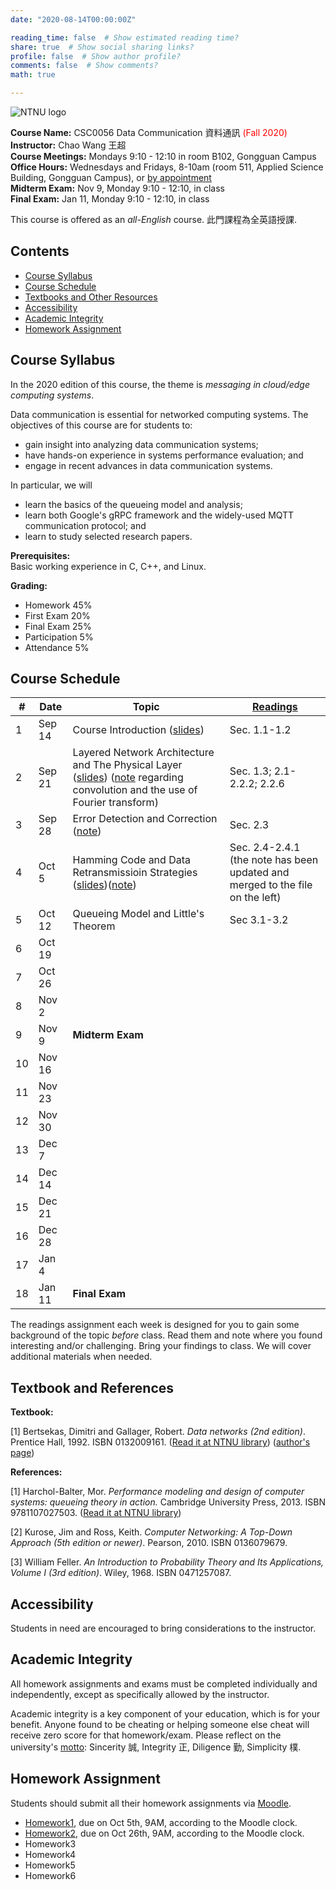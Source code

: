 ```yaml
---
date: "2020-08-14T00:00:00Z"

reading_time: false  # Show estimated reading time?
share: true  # Show social sharing links?
profile: false  # Show author profile?
comments: false  # Show comments?
math: true

---
```

![NTNU logo](../../img/ntnu_logo.png)

**Course Name:** CSC0056 Data Communication 資料通訊 <span style="color:red">(Fall 2020)</span>  
**Instructor:** Chao Wang 王超  
**Course Meetings:** Mondays 9:10 - 12:10 in room B102, Gongguan Campus  
**Office Hours:** Wednesdays and Fridays, 8-10am (room 511, Applied Science Building, Gongguan Campus), or [by appointment](mailto:cw@ntnu.edu.tw)  
**Midterm Exam:** Nov 9, Monday 9:10 - 12:10, in class  
**Final Exam:** Jan 11, Monday 9:10 - 12:10, in class  

This course is offered as an _all-English_ course. 此門課程為全英語授課.

## Contents

* [Course Syllabus](#syllabus) <a name="syllabus"></a>
* [Course Schedule](#schedule)
* [Textbooks and Other Resources](#resource)
* [Accessibility](#accessibility)
* [Academic Integrity](#accessibility)
* [Homework Assignment](#hw)

## Course Syllabus

In the 2020 edition of this course, the theme is _messaging in cloud/edge computing systems_.

Data communication is essential for networked computing systems. The objectives of this course are for students to:  

* gain insight into analyzing data communication systems;
* have hands-on experience in systems performance evaluation; and
* engage in recent advances in data communication systems.

In particular, we will

* learn the basics of the queueing model and analysis;
* learn both Google's gRPC framework and the widely-used MQTT communication protocol; and
* learn to study selected research papers.

**Prerequisites:**  
Basic working experience in C, C++, and Linux.

**Grading:**  
* Homework 45%  
* First Exam 20% <a name="schedule"></a>  
* Final Exam 25%  
* Participation 5%  
* Attendance 5%  

## Course Schedule

| \#  | Date | Topic | [Readings](#resource) |
| --- | ---  | --- | --- |
| 1 | Sep 14   | Course Introduction ([slides](lecture01.pdf))  | Sec. 1.1-1.2 |
| 2 | Sep 21   | Layered Network Architecture and The Physical Layer ([slides](lecture02.pdf)) ([note](note1.pdf) regarding convolution and the use of Fourier transform) | Sec. 1.3; 2.1-2.2.2; 2.2.6 |
| 3 | Sep 28   | Error Detection and Correction ([note](note2.pdf)) | Sec. 2.3 |
| 4 | Oct 5   | Hamming Code and Data Retransmissioin Strategies ([slides](lecture04.pdf))([note](lecture04-note.pdf)) | Sec. 2.4-2.4.1 (the note has been updated and merged to the file on the left)|
| 5 | Oct 12   | Queueing Model and Little's Theorem | Sec 3.1-3.2 |
| 6 | Oct 19   |  |  |
| 7 | Oct 26   |  |  |
| 8 | Nov 2   |  |  |
| 9 | Nov 9   | **Midterm Exam** |  |
| 10 | Nov 16   |  |  |
| 11 | Nov 23   |  |  |
| 12 | Nov 30   |  |  |
| 13 | Dec 7   |  |  |
| 14 | Dec 14   |  |  |
| 15 | Dec 21   |  |  |
| 16 | Dec 28   |  |  |
| 17 | Jan 4   |  |  |
| 18 | Jan 11   | **Final Exam** |  |

<a name="resource"></a> The readings assignment each week is designed for you to gain some background of the topic _before_ class. Read them and note where you found interesting and/or challenging. Bring your findings to class. We will cover additional materials when needed.

## Textbook and References

**Textbook:**

[1] Bertsekas, Dimitri and Gallager, Robert. _Data networks (2nd edition)_. Prentice Hall, 1992. ISBN 0132009161. ([Read it at NTNU library](http://www.lib.ntnu.edu.tw/holding/doQuickSearch.jsp?newQuery=true&searchtype=t&search=Data+Networks)) ([author's page](http://web.mit.edu/dimitrib/www/datanets.html))

**References:**  

[1] Harchol-Balter, Mor. _Performance modeling and design of computer systems: queueing theory in action._ Cambridge University Press, 2013. ISBN 9781107027503. ([Read it at NTNU library](http://www.lib.ntnu.edu.tw/holding/doQuickSearch.jsp?action=view&param=%2Fsearch*cht%3F%2FtPerformance%2Bmodeling%2Band%2Bdesign%2Bof%2Bcomputing%2Bsystems%2Ftperformance%2Bmodeling%2Band%2Bdesign%2Bof%2Bcomputing%2Bsystems%2F-3%252C0%252C0%252CB%2Fframeset%26FF%3Dtperformance%2Bmodeling%2Band%2Bdesign%2Bof%2Bcomputer%2Bsystems%2Bqueueing%2Btheory%2Bin%2Baction%261%252C1%252C%2Findexsort%3D-))

[2] Kurose, Jim and Ross, Keith. _Computer Networking: A Top-Down Approach (5th edition or newer)_. Pearson, 2010. ISBN 0136079679.

[3] William Feller. _An Introduction to Probability Theory and Its Applications, Volume I (3rd edition)_. Wiley, 1968. ISBN 0471257087.


<a name="accessibility"></a>

## Accessibility
<a name="integrity"></a>

Students in need are encouraged to bring considerations to the instructor. 

## Academic Integrity

All homework assignments and exams must be completed individually and independently, except as specifically allowed by the instructor. 

<a name="hw"></a>
Academic integrity is a key component of your education, which is for your benefit. Anyone found to be cheating or helping someone else cheat will receive zero score for that homework/exam. Please reflect on the university's [motto](http://archives.lib.ntnu.edu.tw/c2/c2_1.jsp): Sincerity 誠, Integrity 正, Diligence 勤, Simplicity 樸.

## Homework Assignment 

Students should submit all their homework assignments via [Moodle](https://moodle.ntnu.edu.tw/).

* [Homework1](https://github.com/wangc86/csc0056/blob/master/Homework1.md), due on Oct 5th, 9AM, according to the Moodle clock.
* [Homework2](https://github.com/wangc86/csc0056), due on Oct 26th, 9AM, according to the Moodle clock.
* Homework3
* Homework4
* Homework5
* Homework6
